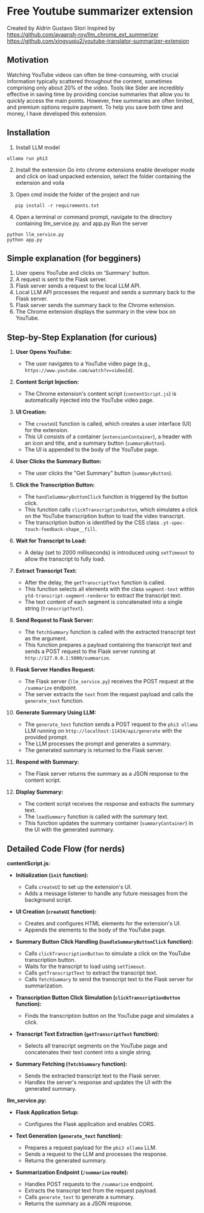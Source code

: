 # Free Youtube summarizer extension

Created by Aldrin Gustavo Stori
Inspired by
<br>
<https://github.com/ayaansh-roy/llm_chrome_ext_summerizer>
<br>
<https://github.com/xingyuqiu2/youtube-translator-summarizer-extension>

## Motivation

Watching YouTube videos can often be time-consuming, with crucial information typically scattered throughout the content, sometimes comprising only about 20% of the video. Tools like Sider are incredibly effective in saving time by providing concise summaries that allow you to quickly access the main points. However, free summaries are often limited, and premium options require payment. To help you save both time and money, I have developed this extension.

## Installation

1. Install LLM model

```
ollama run phi3
```

2. Install the extension
Go into chrome extensions enable developer mode and click on load unpacked extension, select the folder containing the extension and voila

3. Open cmd inside the folder of the project and run
```
   pip install -r requirements.txt
```
4. Open a terminal or command prompt, navigate to the directory containing llm_service.py. and app.py
Run the server
```
python llm_service.py
python app.py
```




## Simple explanation (for begginers)
1. User opens YouTube and clicks on 'Summary' button.
2. A request is sent to the Flask server.
3. Flask server sends a request to the local LLM API.
4. Local LLM API processes the request and sends a summary back to the Flask server.
5. Flask server sends the summary back to the Chrome extension.
6. The Chrome extension displays the summary in the view box on YouTube.



## Step-by-Step Explanation (for curious)

1. **User Opens YouTube:**
    
    - The user navigates to a YouTube video page (e.g., `https://www.youtube.com/watch?v=videoId`).
2. **Content Script Injection:**
    
    - The Chrome extension's content script (`contentScript.js`) is automatically injected into the YouTube video page.
3. **UI Creation:**
    
    - The `createUI` function is called, which creates a user interface (UI) for the extension.
    - This UI consists of a container (`extensionContainer`), a header with an icon and title, and a summary button (`summaryButton`).
    - The UI is appended to the body of the YouTube page.
4. **User Clicks the Summary Button:**
    
    - The user clicks the "Get Summary" button (`summaryButton`).
5. **Click the Transcription Button:**
    
    - The `handleSummaryButtonClick` function is triggered by the button click.
    - This function calls `clickTranscriptionButton`, which simulates a click on the YouTube transcription button to load the video transcript.
    - The transcription button is identified by the CSS class `.yt-spec-touch-feedback-shape__fill`.
6. **Wait for Transcript to Load:**
    
    - A delay (set to 2000 milliseconds) is introduced using `setTimeout` to allow the transcript to fully load.
7. **Extract Transcript Text:**
    
    - After the delay, the `getTranscriptText` function is called.
    - This function selects all elements with the class `segment-text` within `ytd-transcript-segment-renderer` to extract the transcript text.
    - The text content of each segment is concatenated into a single string (`transcriptText`).
8. **Send Request to Flask Server:**
    
    - The `fetchSummary` function is called with the extracted transcript text as the argument.
    - This function prepares a payload containing the transcript text and sends a POST request to the Flask server running at `http://127.0.0.1:5000/summarize`.
9. **Flask Server Handles Request:**
    
    - The Flask server (`llm_service.py`) receives the POST request at the `/summarize` endpoint.
    - The server extracts the `text` from the request payload and calls the `generate_text` function.
10. **Generate Summary Using LLM:**
    
    - The `generate_text` function sends a POST request to the `phi3 ollama` LLM running on `http://localhost:11434/api/generate` with the provided prompt.
    - The LLM processes the prompt and generates a summary.
    - The generated summary is returned to the Flask server.
11. **Respond with Summary:**
    
    - The Flask server returns the summary as a JSON response to the content script.
12. **Display Summary:**
    
    - The content script receives the response and extracts the summary text.
    - The `loadSummary` function is called with the summary text.
    - This function updates the summary container (`summaryContainer`) in the UI with the generated summary.


## Detailed Code Flow (for nerds)

**contentScript.js:**

- **Initialization (`init` function):**
    
    - Calls `createUI` to set up the extension's UI.
    - Adds a message listener to handle any future messages from the background script.
- **UI Creation (`createUI` function):**
    
    - Creates and configures HTML elements for the extension's UI.
    - Appends the elements to the body of the YouTube page.
- **Summary Button Click Handling (`handleSummaryButtonClick` function):**
    
    - Calls `clickTranscriptionButton` to simulate a click on the YouTube transcription button.
    - Waits for the transcript to load using `setTimeout`.
    - Calls `getTranscriptText` to extract the transcript text.
    - Calls `fetchSummary` to send the transcript text to the Flask server for summarization.
- **Transcription Button Click Simulation (`clickTranscriptionButton` function):**
    
    - Finds the transcription button on the YouTube page and simulates a click.
- **Transcript Text Extraction (`getTranscriptText` function):**
    
    - Selects all transcript segments on the YouTube page and concatenates their text content into a single string.
- **Summary Fetching (`fetchSummary` function):**
    
    - Sends the extracted transcript text to the Flask server.
    - Handles the server's response and updates the UI with the generated summary.

**llm_service.py:**

- **Flask Application Setup:**
    
    - Configures the Flask application and enables CORS.
- **Text Generation (`generate_text` function):**
    
    - Prepares a request payload for the `phi3 ollama` LLM.
    - Sends a request to the LLM and processes the response.
    - Returns the generated summary.
- **Summarization Endpoint (`/summarize` route):**
    
    - Handles POST requests to the `/summarize` endpoint.
    - Extracts the transcript text from the request payload.
    - Calls `generate_text` to generate a summary.
    - Returns the summary as a JSON response.
